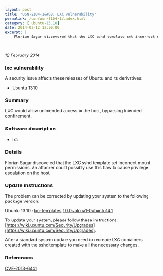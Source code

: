 ```yaml
---
layout: post
title: "USN-2104-1&#58; LXC vulnerability"
permalink: /usn/usn-2104-1/index.html
category: [ ubuntu-13.10]
date: 2014-02-12 12:00:00
excerpt: |
    Florian Sagar discovered that the LXC sshd template set incorrect mount permissions. An attacker could possibly use this flaw to cause privilege escalation on the host. 
    
--- 
```

 
 

*12 February 2014*

### lxc vulnerability

A security issue affects these releases of Ubuntu and its derivatives:

* Ubuntu 13.10

### Summary

LXC would allow unintended access to the host, bypassing intended confinement.

### Software description

* lxc 

### Details

Florian Sagar discovered that the LXC sshd template set incorrect mount permissions. An attacker could possibly use this flaw to cause privilege escalation on the host. 

### Update instructions

The problem can be corrected by updating your system to the following package version:

Ubuntu 13.10
 : [lxc-templates](https://launchpad.net/ubuntu/+source/lxc) <span> [1.0.0~alpha1-0ubuntu14.1](https://launchpad.net/ubuntu/+source/lxc/1.0.0~alpha1-0ubuntu14.1) </span> 

To update your system, please follow these instructions: [https://wiki.ubuntu.com/Security/Upgrades](https://wiki.ubuntu.com/Security/Upgrades).

After a standard system update you need to recreate LXC containers created with the sshd template to make all the necessary changes. 

### References

 
 [CVE-2013-6441](http://people.ubuntu.com/~ubuntu-security/cve/CVE-2013-6441)
 

